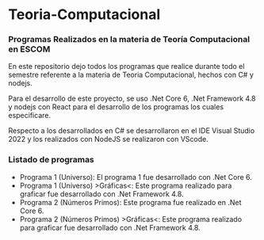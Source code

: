 # Teoria-Computacional
### Programas Realizados en la materia de Teoría Computacional en ESCOM

En este repositorio dejo todos los programas que realice durante todo el semestre referente a la materia de Teoria Computacional, hechos con C# y nodejs.

Para el desarrollo de este proyecto, se uso .Net Core 6, .Net Framework 4.8 y nodejs con React para el desarrollo de los programas los cuales especificare.

Respecto a los desarrollados en C# se desarrollaron en el IDE Visual Studio 2022 y los realizados con NodeJS se realizaron con VScode.

### Listado de programas

- Programa 1 (Universo): El programa 1 fue desarrollado con .Net Core 6.
- Programa 1 (Universo) >Gráficas<: Este programa realizado para graficar fue desarrollado con .Net Framework 4.8.
- Programa 2 (Números Primos): Este programa fue realizado en .Net Core 6.
- Programa 2 (Números Primos) >Gráficas<: Este programa realizado para graficar fue desarrollado con .Net Framework 4.8.